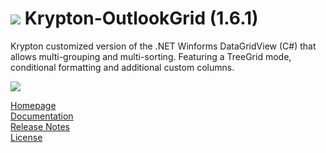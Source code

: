 # ![](/Images/table_elements_64.png) Krypton-OutlookGrid (1.6.1)
Krypton customized version of the .NET Winforms DataGridView (C#) that allows multi-grouping and multi-sorting. Featuring a TreeGrid mode, conditional formatting and additional custom columns.

![](/Images/KryptonOutlookGridSample.png)

<a href="https://www.jdhsoftware.fr/en/products/krypton-outlookgrid/">Homepage</a><br />
<a href="https://www.jdhsoftware.fr/en/products/krypton-outlookgrid/documentation/">Documentation</a><br />
<a href="https://www.jdhsoftware.fr/en/products/krypton-outlookgrid/history/">Release Notes</a><br />
<a href="https://github.com/Cocotteseb/Krypton-OutlookGrid/blob/master/LICENSE.md">License</a>


  
